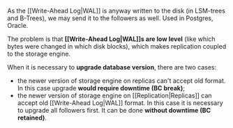 As the [[Write-Ahead Log|WAL]] is anyway written to the disk (in LSM-trees and B-Trees), we may send it to the followers as well. Used in Postgres, Oracle.

The problem is that **[[Write-Ahead Log|WAL]]s are low level** (like which bytes were changed in which disk blocks), which makes replication coupled to the storage engine. 

When it is necessary to **upgrade database version**, there are two cases:
- the newer version of storage engine on replicas can't accept old format. In this case upgrade **would require downtime (BC break)**;
- the newer version of storage engine on [[Replication|Replicas]] can accept old [[Write-Ahead Log|WAL]] format. In this case it is necessary to upgrade all followers first. It can be done **without downtime (BC retained)**.

